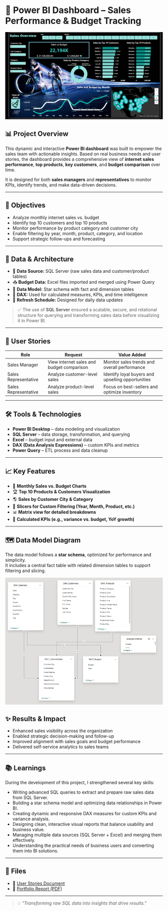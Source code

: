 # 🚀 Power BI Dashboard – Sales Performance & Budget Tracking

![Main Dashboard Overview](./principal_dashboard.png)

## 📊 Project Overview

This dynamic and interactive **Power BI dashboard** was built to empower the sales team with actionable insights. Based on real business needs and user stories, the dashboard provides a comprehensive view of **internet sales performance**, **top products**, **key customers**, and **budget comparison** over time.

It is designed for both **sales managers** and **representatives** to monitor KPIs, identify trends, and make data-driven decisions.

---

## 🎯 Objectives

- Analyze monthly internet sales vs. budget
- Identify top 10 customers and top 10 products
- Monitor performance by product category and customer city
- Enable filtering by year, month, product, category, and location
- Support strategic follow-ups and forecasting

---

## 🧠 Data & Architecture

- 🔗 **Data Source:** SQL Server (raw sales data and customer/product tables)
- 📥 **Budget Data:** Excel files imported and merged using Power Query
- 🧩 **Data Model:** Star schema with fact and dimension tables
- 🧮 **DAX:** Used for calculated measures, KPIs, and time intelligence
- 🔄 **Refresh Schedule:** Designed for daily data updates

> ✅ The use of **SQL Server** ensured a scalable, secure, and relational structure for querying and transforming sales data before visualizing it in Power BI.

---

## 👥 User Stories

| Role               | Request                                                  | Value Added                                                  |
|--------------------|----------------------------------------------------------|--------------------------------------------------------------|
| Sales Manager      | View internet sales and budget comparison                | Monitor sales trends and overall performance                 |
| Sales Representative | Analyze customer-level sales                             | Identify loyal buyers and upselling opportunities            |
| Sales Representative | Analyze product-level sales                              | Focus on best-sellers and optimize inventory                 |

---

## 🛠️ Tools & Technologies

- **Power BI Desktop** – data modeling and visualization
- **SQL Server** – data storage, transformation, and querying
- **Excel** – budget input and external data
- **DAX (Data Analysis Expressions)** – custom KPIs and metrics
- **Power Query** – ETL process and data cleanup

---

## 📈 Key Features

- 📅 **Monthly Sales vs. Budget Charts**
- 🏆 **Top 10 Products & Customers Visualization**
- 🌎 **Sales by Customer City & Category**
- 🔎 **Slicers for Custom Filtering (Year, Month, Product, etc.)**
- 📊 **Matrix view for detailed breakdowns**
- 🧮 **Calculated KPIs (e.g., variance vs. budget, YoY growth)**

---
## 🗺️ Data Model Diagram

The data model follows a **star schema**, optimized for performance and simplicity.  
It includes a central fact table with related dimension tables to support filtering and slicing.

![Data Model](./tabla_relaciones.png)
## ✨ Results & Impact

- Enhanced sales visibility across the organization
- Enabled strategic decision-making and follow-up
- Improved alignment with sales goals and budget performance
- Delivered self-service analytics to sales teams

---

## 📚 Learnings

During the development of this project, I strengthened several key skills:

- Writing advanced SQL queries to extract and prepare raw sales data from SQL Server.
- Building a star schema model and optimizing data relationships in Power BI.
- Creating dynamic and responsive DAX measures for custom KPIs and variance analysis.
- Designing clean, interactive visual reports that balance usability and business value.
- Managing multiple data sources (SQL Server + Excel) and merging them effectively.
- Understanding the practical needs of business users and converting them into BI solutions.

---

## 🔗 Files

- 📄 [User Stories Document](./Business%20Demand%20Overview%20&%20User%20Stories.docx)
- 📘 [Portfolio Report (PDF)](./Data_analyst_portfolio_Project_Patricia.pdf)

---

> 💡 _"Transforming raw SQL data into insights that drive results."_
